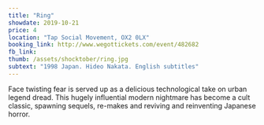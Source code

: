 ```yaml
---
title: "Ring"
showdate: 2019-10-21
price: 4
location: "Tap Social Movement, OX2 0LX"
booking_link: http://www.wegottickets.com/event/482682
fb_link:
thumb: /assets/shocktober/ring.jpg
subtext: "1998 Japan. Hideo Nakata. English subtitles"
---
```


Face twisting fear is served up as a delicious technological take on urban legend dread. This hugely influential modern nightmare has become a cult classic, spawning sequels, re-makes and reviving and reinventing Japanese horror.
